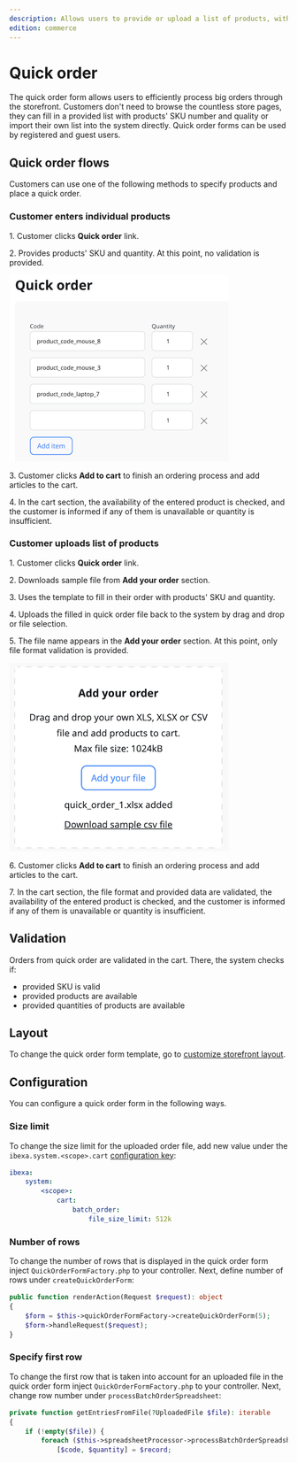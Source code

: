 ```yaml
---
description: Allows users to provide or upload a list of products, with their quantities, intended for purchase.
edition: commerce
---
```


# Quick order

The quick order form allows users to efficiently process big orders through the storefront.
Customers don't need to browse the countless store pages, they can fill in a provided list with products' SKU number and quality or import their own list into the system directly.
Quick order forms can be used by registered and guest users.

## Quick order flows

Customers can use one of the following methods to specify products and place a quick order.

### Customer enters individual products

1\. Customer clicks **Quick order** link.

2\. Provides products' SKU and quantity. At this point, no validation is provided.

![Customer enters individual products](img/quick_order_list.png) 

3\. Customer clicks **Add to cart** to finish an ordering process and add articles to the cart.

4\. In the cart section, the availability of the entered product is checked, and the customer is informed if any of them is unavailable or quantity is insufficient.

### Customer uploads list of products

1\. Customer clicks **Quick order** link.

2\. Downloads sample file from **Add your order** section.

3\. Uses the template to fill in their order with products' SKU and quantity. 

4\. Uploads the filled in quick order file back to the system by drag and drop or file selection.

5\. The file name appears in the **Add your order** section. At this point, only file format validation is provided.

![Customer uploads list of products](img/quick_order_add_order.png)

6\. Customer clicks **Add to cart** to finish an ordering process and add articles to the cart. 

7\. In the cart section, the file format and provided data are validated, the availability of the entered product is checked, and the customer is informed if any of them is unavailable or quantity is insufficient.

## Validation

Orders from quick order are validated in the cart.
There, the system checks if:

- provided SKU is valid
- provided products are available
- provided quantities of products are available

## Layout

To change the quick order form template, go to [customize storefront layout](customize_storefront_layout.md).

## Configuration

You can configure a quick order form in the following ways.

### Size limit

To change the size limit for the uploaded order file, add new value under the `ibexa.system.<scope>.cart` [configuration key](configuration.md#configuration-files):

```yaml
ibexa:
    system:
        <scope>:
            cart:
                batch_order:
                    file_size_limit: 512k
```

### Number of rows

To change the number of rows that is displayed in the quick order form inject `QuickOrderFormFactory.php` to your controller.
Next, define number of rows under `createQuickOrderForm`:

```php hl_lines="3"
public function renderAction(Request $request): object
{
    $form = $this->quickOrderFormFactory->createQuickOrderForm(5);
    $form->handleRequest($request);
}
```

### Specify first row

To change the first row that is taken into account for an uploaded file in the quick order form inject `QuickOrderFormFactory.php` to your controller.
Next, change row number under `processBatchOrderSpreadsheet`:

```php hl_lines="4"
private function getEntriesFromFile(?UploadedFile $file): iterable
{
    if (!empty($file)) {
        foreach ($this->spreadsheetProcessor->processBatchOrderSpreadsheet($file, 1) as $record) {
            [$code, $quantity] = $record;
```
